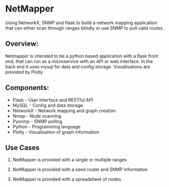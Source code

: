 # NetMapper
Using NetworkX, SNMP and flask to build a network mapping application that can either scan through ranges blindly or use SNMP to pull valid routes.

## Overview:
Netmapper is intended to be a python based application with a flask front end, that can run as a microservice with an API or web interface. In the back end it uses mysql for data and config storage. Visualisations are provided by Plotly.

## Components:
- Flask - User Interface and RESTful API
- MySQL - Config and data storage
- NetworkX - Network mapping and graph creation
- Nmap - Node scanning
- Pysnmp - SNMP polling
- Python - Programming language
- Plotly - Visualisation of graph information

## Use Cases
1. NetMapper is provided with a single or multiple ranges

2. NetMapper is provided with a seed router and SNMP information

3. NetMapper is provided with a spreadsheet of nodes
